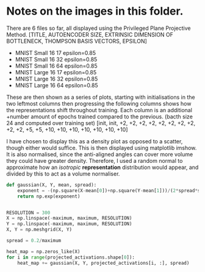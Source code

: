 # Notes on the images in this folder.

There are 6 files so far, all displayed using the Privileged Plane Projective Method. 
[TITLE, AUTOENCODER SIZE, EXTRINSIC DIMENSION OF BOTTLENECK, THOMPSON BASIS VECTORS, EPSILON]
- MNIST Small 16 17 epsilon=0.85
- MNIST Small 16 32 epsilon=0.85
- MNIST Small 16 64 epsilon=0.85
- MNIST Large 16 17 epsilon=0.85
- MNIST Large 16 32 epsilon=0.85
- MNIST Large 16 64 epsilon=0.85

These are then shown as a series of plots, starting with initialisations in the two leftmost columns then progressing the following columns shows how the representations shift throughout training. Each column is an additional +number amount of epochs trained compared to the previous. (bacth size 24 and computed over training set)
[init, init, +2, +2, +2, +2, +2, +2, +2, +2, +2, +2, +5, +5, +10, +10, +10, +10, +10, +10, +10]

I have chosen to display this as a density plot as opposed to a scatter, though either would suffice. This is then displayed using matplotlib imshow. It is also normalised, since the anti-aligned angles can cover more volume they could have greater density. Therefore, I used a random normal to approximate how an *isotropic* **representation** distribution would appear, and divided by this to act as a volume normaliser.

```python
def gaussian(X, Y, mean, spread):
    exponent = -(np.square(X-mean[0])+np.square(Y-mean[1]))/(2*spread*spread)
    return np.exp(exponent)


RESOLUTION = 300
X = np.linspace(-maximum, maximum, RESOLUTION)
Y = np.linspace(-maximum, maximum, RESOLUTION)
X, Y = np.meshgrid(X, Y)

spread = 0.2/maximum

heat_map = np.zeros_like(X)
for i in range(projected_activations.shape[0]):
    heat_map += gaussian(X, Y, projected_activations[i, :], spread)
```